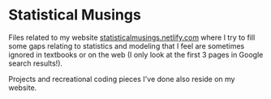 # Statistical Musings

Files related to my website [statisticalmusings.netlify.com](http://statisticalmusings.netlify.com) where I try to fill some gaps relating to statistics and modeling that I feel are sometimes ignored in textbooks or on the web (I only look at the first 3 pages in Google search results!).  

Projects and recreational coding pieces I've done also reside on my website.
